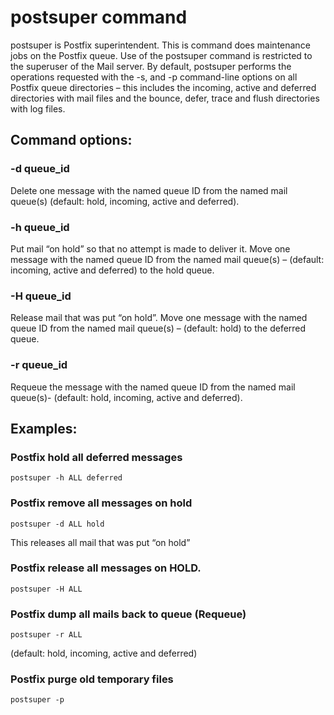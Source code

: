 # postsuper command

postsuper is Postfix superintendent. This is command does maintenance jobs on the Postfix queue. Use of the postsuper command is restricted to the superuser of the Mail server. By default, postsuper performs the operations requested with the -s, and -p command-line options on all Postfix queue directories – this includes the incoming, active and deferred directories with mail files and the bounce, defer, trace and flush directories with log files.


## Command options:

### -d queue_id

Delete one message with the named queue ID from the named mail queue(s)
(default: hold, incoming, active and deferred).

### -h queue_id

Put mail “on hold” so that no attempt is made to deliver it. Move one message
with the named queue ID from the named mail queue(s) – (default: incoming, active and deferred) to the hold queue.

### -H queue_id

Release mail that was put “on hold”. Move one message with the named queue ID
from the named mail queue(s) – (default: hold) to the deferred queue.

### -r queue_id

Requeue the message with the named queue ID from the named mail queue(s)- (default: hold, incoming, active and deferred).


## Examples:

### Postfix hold all deferred messages
```
postsuper -h ALL deferred
```

### Postfix remove all messages on hold
```
postsuper -d ALL hold
```
This releases all mail that was put “on hold”


### Postfix release all messages on HOLD.
```
postsuper -H ALL
```
### Postfix dump all mails back to queue (Requeue)
```
postsuper -r ALL
```
(default: hold, incoming, active and deferred)

### Postfix purge old temporary files
```
postsuper -p
```

